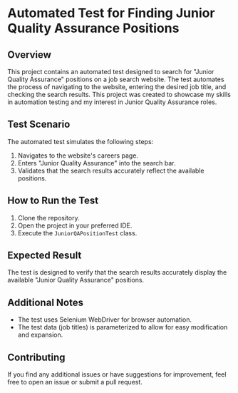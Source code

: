 # Automated Test for Finding Junior Quality Assurance Positions

## Overview

This project contains an automated test designed to search for "Junior Quality Assurance" positions on a job search website. The test automates the process of navigating to the website, entering the desired job title, and checking the search results. This project was created to showcase my skills in automation testing and my interest in Junior Quality Assurance roles.

## Test Scenario

The automated test simulates the following steps:

1. Navigates to the website's careers page.
2. Enters "Junior Quality Assurance" into the search bar.
3. Validates that the search results accurately reflect the available positions.

## How to Run the Test

1. Clone the repository.
2. Open the project in your preferred IDE.
3. Execute the `JuniorQAPositionTest` class.

## Expected Result

The test is designed to verify that the search results accurately display the available "Junior Quality Assurance" positions.

## Additional Notes

* The test uses Selenium WebDriver for browser automation.
* The test data (job titles) is parameterized to allow for easy modification and expansion.

## Contributing

If you find any additional issues or have suggestions for improvement, feel free to open an issue or submit a pull request.
